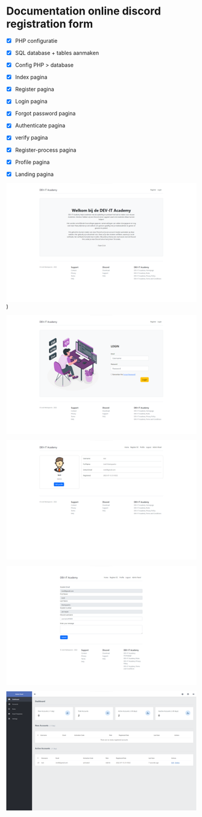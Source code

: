 # Documentation online discord registration form

- [X] PHP configuratie
- [X] SQL database + tables aanmaken
- [X] Config PHP > database

- [X] Index pagina
- [X] Register pagina
- [X] Login pagina
- [X] Forgot password pagina
- [X] Authenticate pagina
- [X] verify pagina
- [X] Register-process pagina
- [X] Profile pagina
- [X] Landing pagina

![Home Page](img/Home%20Page.png))

![Login](img/Sign%20in.png)

![Portal](img/User%20Profile.png)

![register to Discord](img/Register%20to%20discord.png)

![Admin Panel](img/Admin%20Panel.png)